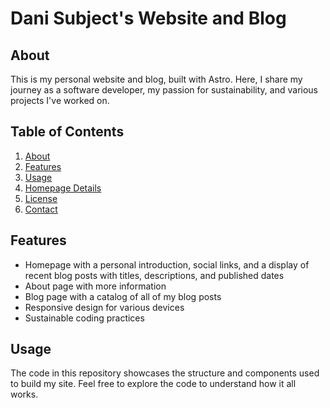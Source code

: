 # Dani Subject's Website and Blog

## About

This is my personal website and blog, built with Astro. Here, I share my journey as a software developer, my passion for sustainability, and various projects I've worked on.

## Table of Contents

1. [About](#about)
2. [Features](#features)
3. [Usage](#usage)
4. [Homepage Details](#homepage-details)
5. [License](#license)
6. [Contact](#contact)

## Features

- Homepage with a personal introduction, social links, and a display of recent blog posts with titles, descriptions, and published dates
- About page with more information
- Blog page with a catalog of all of my blog posts
- Responsive design for various devices
- Sustainable coding practices

## Usage

The code in this repository showcases the structure and components used to build my site. Feel free to explore the code to understand how it all works.
